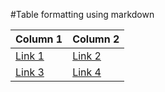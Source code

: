 #Table formatting using markdown

| Column 1                  | Column 2                  |
| ------------------------- | ------------------------- |
| [Link 1](./link1_file.md) | [Link 2](./link2_file.md) |
| [Link 3](./link3_file.md) | [Link 4](./link4_file.md) |
